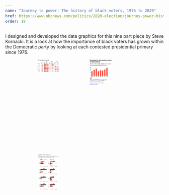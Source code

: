 ```yaml
---
name: "Journey to power: The history of black voters, 1976 to 2020"
href: https://www.nbcnews.com/politics/2020-election/journey-power-history-black-voters-1976-2020-n1029581
order: 18
---
```


I designed and developed the data graphics for this nine part piece by Steve Kornacki. It is a look at how the importance of black voters has grown within the Democratic party by looking at each contested presidential primary since 1976.

<style>
  .journey-to-power {
    display: grid;
    grid-column-gap: 1rem;
    grid-template-columns: 50% 50%;
    grid-template-rows: 300px 300px;
    margin: 0 auto;
    width: 60%;
  }

  [src$="-power-76-table.png"] {
    width: 100%;

  }

  [src$="-power-bar.png"] {
    height: 100%;
    justify-self: center;
    width: auto;
  }

  [src$="-power-small-multiples.png"] {
    align-self: center;
    grid-column-start: 2;
    grid-row-start: 1;
    grid-row-end: span 2;
    justify-self: center;
    height: 100%;
    width: auto;
  }
</style>

<div class="journey-to-power">
  <img src="/img/projects/nbc-journey-to-power-76-table.png" height="auto" width="47%">
  <img src="/img/projects/nbc-journey-to-power-bar.png" width="47%">
  <img src="/img/projects/nbc-journey-to-power-small-multiples.png" width="47%">
</div>